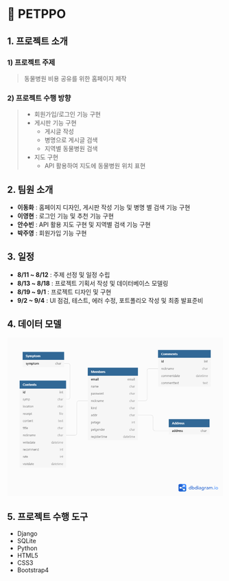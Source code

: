 # :dog: PETPPO

## 	1. 프로젝트 소개

### 1) 프로젝트 주제

> 동물병원 비용 공유를 위한 홈페이지 제작

### 2) 프로젝트 수행 방향

> - 회원가입/로그인 기능 구현
> - 게시판 기능 구현
>   - 게시글 작성
>   - 병명으로 게시글 검색
>   - 지역별 동물병원 검색
> - 지도 구현
>   - API 활용하여 지도에 동물병원 위치 표현

## 	2. 팀원 소개

- **이동화** : 홈페이지 디자인, 게시판 작성 기능 및 병명 별 검색 기능 구현
- **이영현** : 로그인 기능 및 추천 기능 구현
- **안수빈** : API 활용 지도 구현 및 지역별 검색 기능 구현
- **박주영** : 회원가입 기능 구현 

## 	3. 일정

- **8/11 ~ 8/12** : 주제 선정 및 일정 수립
- **8/13 ~ 8/18** : 프로젝트 기획서 작성 및 데이터베이스 모델링 
- **8/19 ~ 9/1** : 프로젝트 디자인 및 구현 
- **9/2 ~ 9/4** : UI 점검, 테스트, 에러 수정, 포트폴리오 작성 및 최종 발표준비 

## 	4. 데이터 모델

![데이터모델링](/dbmodel.png)

## 5. 프로젝트 수행 도구

- Django
- SQLite
- Python
- HTML5
- CSS3
- Bootstrap4